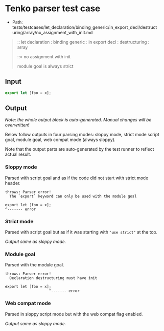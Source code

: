 # Tenko parser test case

- Path: tests/testcases/let_declaration/binding_generic/in_export_decl/destructuring/array/no_assignment_with_init.md

> :: let declaration : binding generic : in export decl : destructuring : array
>
> ::> no assignment with init
>
> module goal is always strict

## Input

`````js
export let [foo = x];
`````

## Output

_Note: the whole output block is auto-generated. Manual changes will be overwritten!_

Below follow outputs in four parsing modes: sloppy mode, strict mode script goal, module goal, web compat mode (always sloppy).

Note that the output parts are auto-generated by the test runner to reflect actual result.

### Sloppy mode

Parsed with script goal and as if the code did not start with strict mode header.

`````
throws: Parser error!
  The `export` keyword can only be used with the module goal

export let [foo = x];
^------- error
`````

### Strict mode

Parsed with script goal but as if it was starting with `"use strict"` at the top.

_Output same as sloppy mode._

### Module goal

Parsed with the module goal.

`````
throws: Parser error!
  Declaration destructuring must have init

export let [foo = x];
                    ^------- error
`````


### Web compat mode

Parsed in sloppy script mode but with the web compat flag enabled.

_Output same as sloppy mode._
